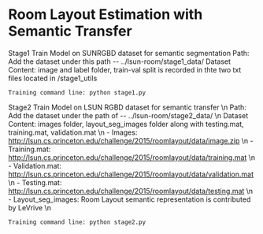 # Room Layout Estimation with Semantic Transfer 

Stage1
    Train Model on SUNRGBD dataset for semantic segmentation
    Path: Add the dataset under this path -- ../lsun-room/stage1_data/
    Dataset Content: image and label folder, train-val split is recorded in thte two txt files located in  /stage1_utils

    Training command line: python stage1.py

Stage2
    Train Model on LSUN RGBD dataset for semantic transfer \n
    Path: Add the dataset under the path of -- ../lsun-room/stage2_data/ \n
    Dataset Content: images folder, layout_seg_images folder along with testing.mat, training.mat, validation.mat \n
        - Images: http://lsun.cs.princeton.edu/challenge/2015/roomlayout/data/image.zip \n
        - Training.mat: http://lsun.cs.princeton.edu/challenge/2015/roomlayout/data/training.mat \n
        - Validation.mat: http://lsun.cs.princeton.edu/challenge/2015/roomlayout/data/validation.mat \n 
        - Testing.mat: http://lsun.cs.princeton.edu/challenge/2015/roomlayout/data/testing.mat \n
        - Layout_seg_images: Room Layout semantic representation is contributed by LeVrive \n 

    Training command line: python stage2.py
